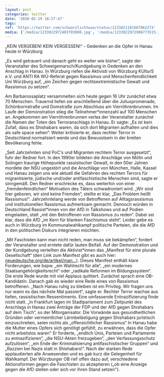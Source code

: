 ```yaml
---
layout: post
categories: twitter
date: '2020-02-29 18:27:47'
tags: 
ref: 'https://twitter.com/schwarzlichtwue/status/1233821181607862274'
media: ['/media/1233822972403703808.jpg', '/media/1233822972986773515.jpg', '/media/1233822974085652482.jpg', '/media/1233822974890987521.jpg']
---
```

„KEIN VERGEBEN! KEIN VERGESSEN!“ - Gedenken an die Opfer in Hanau heute in Würzburg



„Es wird getrauert und danach geht es weiter wie bisher“, sagte der Veranstalter des Schweigemarsch/Kundgebung in Gedenken an den Anschlag in Hanau. In Würzburg riefen die
Aktivisti von Würzburg KUlturS e.V. und ANTI RA WÜ-Referat gegen Rassismus und Menschenfeindlichkeit Uni Würzburg auf, „ein Zeichen gegen rechtsextremistische Gewalt und Rassismus zu setzen“.

Am Barbarossaplatz versammelten sich heute gegen 16 Uhr zunächst etwa 70 Menschen.
Trauernd liefen sie anschließend über die Juliuspromenade, Schönbornstraße und Domstraße zum Abschluss am Vierröhrenbrunnen. Im Laufe der Demonstration stieg die Teilnehmer\*innenzahl auf 100 Menschen an.
Angekommen am Vierröhrenbrunnen verlas der Veranstalter zunächst die Namen der Toten des Terroranschlags in Hanau. Er sagte: „Es ist kein Zufall, dass es Shishabars waren, da sich dort Migranten aufhalten und dies als safe space sehen“.
Weiter kritisierte er, dass rechter Terror in Deutschland normalisiert werde und das Bewusstsein in der breiten Bevölkerung fehle.



„Seit Jahrzehnten sind PoC‘s und Migranten rechtem Terror ausgesetzt“, fuhr der Redner fort.
In den 1990er bildeten die Anschläge von Mölln und Solingen traurige Höhepunkte rassistischer Gewalt, in den 00er Jahren mordete der NSU ungestört und die Anschläge von München, Halle, Kassel und Hanau zeigen uns wie aktuell die Gefahren des rechten Terrors
für migrantisierte, jüdische und/oder antifaschistische Menschen sind, sagte er sinngemäß. Den Redner erschrecke es, dass weiterhin von einer „fremdenfeindlichen“ Motivation des Täters schwadroniert wird.
„Wir sind hier geboren, wir sind keine Fremden“, stellte er klar, „Das Problem heißt Rassismus!“. Jahrzehntelang werde von Betroffenen auf Alltagsrassismus und institutionellen Rassismus aufmerksam gemacht.
Dennoch würden in Deutschland Rassist\*innen von der AfD in Talkshows und auf Podien eingeladen, statt „mit den Betroffenen von Rassismus zu reden“. Dabei sei klar, dass die AfD „im Kern für blanken Faschismus steht“.
Leider gebe es auch in Würzburg im Kommunalwahlkampf politische Parteien, die die AfD in den politischen Diskurs integrieren möchten. 



„Mit Faschisten kann man nicht reden, man muss sie bekämpfen“, fordert der Veranstalter und erntete dafür lauten Beifall.
Auf der Demonstration und der Kundgebung verteilten die Aktivist\*innen das „Manifest für eine plurale Gesellschaft“ (den Link zum Manifest gibt es auch hier: [neuedeutsche.org/de/artikel/man…](https://neuedeutsche.org/de/artikel/manifest-fuer-eine-plurale-gesellschaft-1/)).
Dieses Manifest enthält klare Forderungen, wie bspw. „ein Wahlrecht für alle“, „ein modernes Staatsangehörigkeitsrecht“ oder „radikale Reformen im Bildungssystem“.
Die erste Rede wurde mit viel Applaus quittiert. Zunächst sprach eine OB-Kandidatin. Danach gab es wieder eine Rede eines von Rassismus betroffenen.
„Nach Hanau ruhig zu bleiben ist ein Privileg. Wir fragen uns nur wann es das nächste Mal passiert“, sagte er. Rechter Terror wachse aus tiefen, rassistischen Ressentiments. Eine umfassende Entnazifizierung finde nicht statt.
„In Frankfurt lagen im Stadtparlament zum Zeitpunkt des Anschlags in Hanau zwei Anträge der FDP und der AfD gegen Shishabars auf dem Tisch“, so der Mitorganisator.
Die Vorwände aus gesundheitlichen Gründen oder vermeintlicher Lärmbelästigung gegen Shishabars juristisch einzuschreiten, seien nichts als „offensichtlicher Rassismus“ In Hanau habe die Mutter eines Opfers sich genötigt gefühlt, zu erwähnen, dass die Opfer nicht arbeitslos waren"
Er forderte, „endlich Unis, Parteien und Parlamente zu entnazifizieren“, „die NSU-Akten freizugeben“, „den Verfassungsschutz aufzulösen“, „ein Ende der Kriminalisierung antifaschistischer Gruppen“ und „Razzien bei Nazis statt in Shishabars!“.
Nach der starken Rede applaudierten alle Anwesenden und es gab kurz die Gelegenheit für Wahlkampf. Der Würzburger OB rief offen dazu auf, verschiedene Aktionsformen gegen die Faschisten zu akzeptieren („ob eine Anzeige gegen die AfD stellen oder sich vor ihren Stand setzen").
